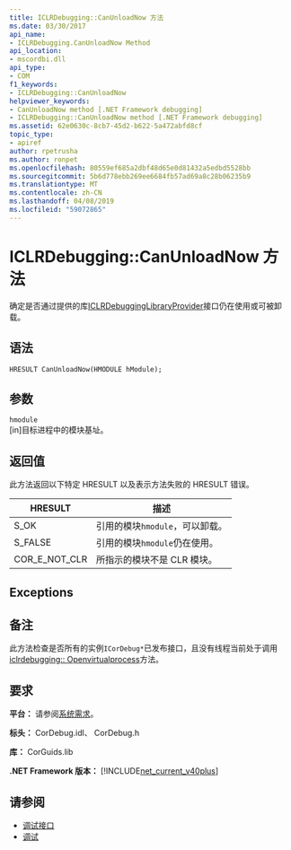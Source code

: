 ```yaml
---
title: ICLRDebugging::CanUnloadNow 方法
ms.date: 03/30/2017
api_name:
- ICLRDebugging.CanUnloadNow Method
api_location:
- mscordbi.dll
api_type:
- COM
f1_keywords:
- ICLRDebugging::CanUnloadNow
helpviewer_keywords:
- CanUnloadNow method [.NET Framework debugging]
- ICLRDebugging::CanUnloadNow method [.NET Framework debugging]
ms.assetid: 62e0630c-8cb7-45d2-b622-5a472abfd8cf
topic_type:
- apiref
author: rpetrusha
ms.author: ronpet
ms.openlocfilehash: 80559ef685a2dbf48d65e0d81432a5edbd5528bb
ms.sourcegitcommit: 5b6d778ebb269ee6684fb57ad69a8c28b06235b9
ms.translationtype: MT
ms.contentlocale: zh-CN
ms.lasthandoff: 04/08/2019
ms.locfileid: "59072865"
---
```

# <a name="iclrdebuggingcanunloadnow-method"></a>ICLRDebugging::CanUnloadNow 方法
确定是否通过提供的库[ICLRDebuggingLibraryProvider](../../../../docs/framework/unmanaged-api/debugging/iclrdebugginglibraryprovider-interface.md)接口仍在使用或可被卸载。  
  
## <a name="syntax"></a>语法  
  
```  
HRESULT CanUnloadNow(HMODULE hModule);  
```  
  
## <a name="parameters"></a>参数  
 `hmodule`  
 [in]目标进程中的模块基址。  
  
## <a name="return-value"></a>返回值  
 此方法返回以下特定 HRESULT 以及表示方法失败的 HRESULT 错误。  
  
|HRESULT|描述|  
|-------------|-----------------|  
|S_OK|引用的模块`hmodule`，可以卸载。|  
|S_FALSE|引用的模块`hmodule`仍在使用。|  
|COR_E_NOT_CLR|所指示的模块不是 CLR 模块。|  
  
## <a name="exceptions"></a>Exceptions  
  
## <a name="remarks"></a>备注  
 此方法检查是否所有的实例`ICorDebug*`已发布接口，且没有线程当前处于调用[iclrdebugging:: Openvirtualprocess](../../../../docs/framework/unmanaged-api/debugging/iclrdebugging-openvirtualprocess-method.md)方法。  
  
## <a name="requirements"></a>要求  
 **平台：** 请参阅[系统需求](../../../../docs/framework/get-started/system-requirements.md)。  
  
 **标头：** CorDebug.idl、 CorDebug.h  
  
 **库：** CorGuids.lib  
  
 **.NET Framework 版本：** [!INCLUDE[net_current_v40plus](../../../../includes/net-current-v40plus-md.md)]  
  
## <a name="see-also"></a>请参阅

- [调试接口](../../../../docs/framework/unmanaged-api/debugging/debugging-interfaces.md)
- [调试](../../../../docs/framework/unmanaged-api/debugging/index.md)
